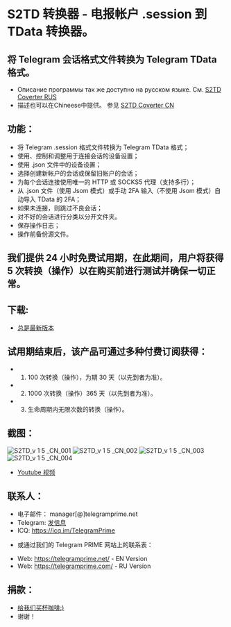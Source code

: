 # S2TD 转换器 - 电报帐户 .session 到 TData 转换器。
## 将 Telegram 会话格式文件转换为 Telegram TData 格式。
 
 * Описание программы так же доступно на русском языке. См. [S2TD Coverter RUS](https://github.com/telegram-prime/Telegram-Session-to-TData-Converter-RU/)
 * 描述也可以在Chineese中提供。 参见 [S2TD Coverter CN](https://github.com/telegram-prime/Telegram-Session-to-TData-Converter-CN)


## 功能：
  - 将 Telegram .session 格式文件转换为 Telegram TData 格式；
  - 使用、控制和调整用于连接会话的设备设置；
  - 使用 .json 文件中的设备设置；
  - 选择创建新帐户的会话或保留旧帐户的会话；
  - 为每个会话连接使用唯一的 HTTP 或 SOCKS5 代理（支持多行）；
  - 从 .json 文件（使用 Jsom 模式）或手动 2FA 输入（不使用 Jsom 模式）自动导入 TData 的 2FA；
  - 如果未连接，则跳过不良会话；
  - 对不好的会话进行分类以分开文件夹。
  - 保存操作日志；
  - 操作前备份源文件。


## 我们提供 24 小时免费试用期，在此期间，用户将获得 5 次转换（操作）以在购买前进行测试并确保一切正常。

## 下载:
 - [总是最新版本](https://github.com/telegram-prime/Telegram-Session-to-TData-Converter-CN/releases/latest)


## 试用期结束后，该产品可通过多种付费订阅获得：
  - 1. 100 次转换（操作），为期 30 天（以先到者为准）。
  - 2. 1000 次转换（操作）365 天（以先到者为准）。
  - 3. 生命周期内无限次数的转换（操作）。


## 截图：

![S2TD_v 1 5 _CN_001](https://github.com/telegram-prime/Telegram-Session-to-TData-Converter-CN/assets/94137664/ff6701a2-59d8-4adc-bde1-6cab46923e0b) ![S2TD_v 1 5 _CN_002](https://github.com/telegram-prime/Telegram-Session-to-TData-Converter-CN/assets/94137664/08e84c8a-5ba5-4114-898e-682c319edf67)
![S2TD_v 1 5 _CN_003](https://github.com/telegram-prime/Telegram-Session-to-TData-Converter-CN/assets/94137664/6310277b-0db7-4a28-ac2b-f79c66f5b314) ![S2TD_v 1 5 _CN_004](https://github.com/telegram-prime/Telegram-Session-to-TData-Converter-CN/assets/94137664/66237dce-c105-456e-a0fe-788cf63fe0d1)


- [Youtube 视频](https://youtu.be/_U3eIo_22J0)


##  联系人：
- 电子邮件： manager[@]telegramprime.net
- Telegram: [发信息](https://telegramprime.net/telegram-contact)
- ICQ: https://icq.im/TelegramPrime

* 或通过我们的 Telegram PRIME 网站上的联系表：
- Wеb: https://telegramprime.net/ - EN Version
- Wеb: https://telegramprime.com/ - RU Version


## 捐款：
* [给我们买杯咖啡:)](https://commerce.coinbase.com/checkout/a0495346-539e-48df-9b43-880a3b93dc8b)
* 谢谢！

